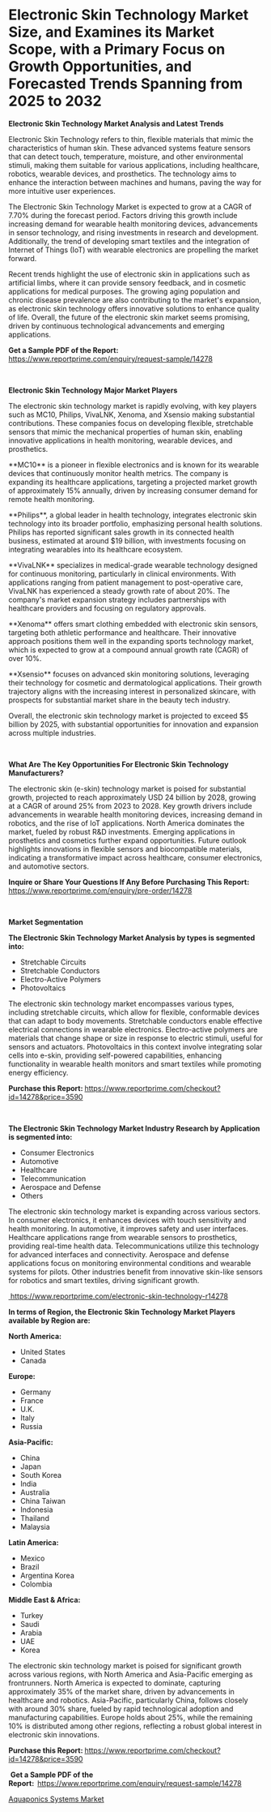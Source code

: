 <p><h1>Electronic Skin Technology Market Size, and Examines its Market Scope, with a Primary Focus on Growth Opportunities, and Forecasted Trends Spanning from 2025 to 2032</h1></p><p><strong>Electronic Skin Technology Market Analysis and Latest Trends</strong></p>
<p><p>Electronic Skin Technology refers to thin, flexible materials that mimic the characteristics of human skin. These advanced systems feature sensors that can detect touch, temperature, moisture, and other environmental stimuli, making them suitable for various applications, including healthcare, robotics, wearable devices, and prosthetics. The technology aims to enhance the interaction between machines and humans, paving the way for more intuitive user experiences.</p><p>The Electronic Skin Technology Market is expected to grow at a CAGR of 7.70% during the forecast period. Factors driving this growth include increasing demand for wearable health monitoring devices, advancements in sensor technology, and rising investments in research and development. Additionally, the trend of developing smart textiles and the integration of Internet of Things (IoT) with wearable electronics are propelling the market forward.</p><p>Recent trends highlight the use of electronic skin in applications such as artificial limbs, where it can provide sensory feedback, and in cosmetic applications for medical purposes. The growing aging population and chronic disease prevalence are also contributing to the market's expansion, as electronic skin technology offers innovative solutions to enhance quality of life. Overall, the future of the electronic skin market seems promising, driven by continuous technological advancements and emerging applications.</p></p>
<p><strong>Get a Sample PDF of the Report:&nbsp;</strong> <a href="https://www.reportprime.com/enquiry/request-sample/14278?utm_campaign=3279&utm_medium=2&utm_source=Github&utm_content=ia&utm_term=20032025&utm_id=electronic-skin-technology">https://www.reportprime.com/enquiry/request-sample/14278</a></p>
<p>&nbsp;</p>
<p><strong>Electronic Skin Technology Major Market Players</strong></p>
<p><p>The electronic skin technology market is rapidly evolving, with key players such as MC10, Philips, VivaLNK, Xenoma, and Xsensio making substantial contributions. These companies focus on developing flexible, stretchable sensors that mimic the mechanical properties of human skin, enabling innovative applications in health monitoring, wearable devices, and prosthetics.</p><p>**MC10** is a pioneer in flexible electronics and is known for its wearable devices that continuously monitor health metrics. The company is expanding its healthcare applications, targeting a projected market growth of approximately 15% annually, driven by increasing consumer demand for remote health monitoring. </p><p>**Philips**, a global leader in health technology, integrates electronic skin technology into its broader portfolio, emphasizing personal health solutions. Philips has reported significant sales growth in its connected health business, estimated at around $19 billion, with investments focusing on integrating wearables into its healthcare ecosystem.</p><p>**VivaLNK** specializes in medical-grade wearable technology designed for continuous monitoring, particularly in clinical environments. With applications ranging from patient management to post-operative care, VivaLNK has experienced a steady growth rate of about 20%. The company's market expansion strategy includes partnerships with healthcare providers and focusing on regulatory approvals.</p><p>**Xenoma** offers smart clothing embedded with electronic skin sensors, targeting both athletic performance and healthcare. Their innovative approach positions them well in the expanding sports technology market, which is expected to grow at a compound annual growth rate (CAGR) of over 10%.</p><p>**Xsensio** focuses on advanced skin monitoring solutions, leveraging their technology for cosmetic and dermatological applications. Their growth trajectory aligns with the increasing interest in personalized skincare, with prospects for substantial market share in the beauty tech industry.</p><p>Overall, the electronic skin technology market is projected to exceed $5 billion by 2025, with substantial opportunities for innovation and expansion across multiple industries.</p></p>
<p>&nbsp;</p>
<p><strong>What Are The Key Opportunities For Electronic Skin Technology Manufacturers?</strong></p>
<p><p>The electronic skin (e-skin) technology market is poised for substantial growth, projected to reach approximately USD 24 billion by 2028, growing at a CAGR of around 25% from 2023 to 2028. Key growth drivers include advancements in wearable health monitoring devices, increasing demand in robotics, and the rise of IoT applications. North America dominates the market, fueled by robust R&D investments. Emerging applications in prosthetics and cosmetics further expand opportunities. Future outlook highlights innovations in flexible sensors and biocompatible materials, indicating a transformative impact across healthcare, consumer electronics, and automotive sectors.</p></p>
<p><strong>Inquire or Share Your Questions If Any Before Purchasing This Report:</strong> <a href="https://www.reportprime.com/enquiry/pre-order/14278?utm_campaign=3279&utm_medium=2&utm_source=Github&utm_content=ia&utm_term=20032025&utm_id=electronic-skin-technology">https://www.reportprime.com/enquiry/pre-order/14278</a></p>
<p>&nbsp;</p>
<p><strong>Market Segmentation</strong></p>
<p><strong>The Electronic Skin Technology Market Analysis by types is segmented into:</strong></p>
<p><ul><li>Stretchable Circuits</li><li>Stretchable Conductors</li><li>Electro-Active Polymers</li><li>Photovoltaics</li></ul></p>
<p><p>The electronic skin technology market encompasses various types, including stretchable circuits, which allow for flexible, conformable devices that can adapt to body movements. Stretchable conductors enable effective electrical connections in wearable electronics. Electro-active polymers are materials that change shape or size in response to electric stimuli, useful for sensors and actuators. Photovoltaics in this context involve integrating solar cells into e-skin, providing self-powered capabilities, enhancing functionality in wearable health monitors and smart textiles while promoting energy efficiency.</p></p>
<p><strong>Purchase this Report:&nbsp;</strong><a href="https://www.reportprime.com/checkout?id=14278&price=3590&utm_campaign=3279&utm_medium=2&utm_source=Github&utm_content=ia&utm_term=20032025&utm_id=electronic-skin-technology">https://www.reportprime.com/checkout?id=14278&price=3590</a></p>
<p>&nbsp;</p>
<p><strong>The Electronic Skin Technology Market Industry Research by Application is segmented into:</strong></p>
<p><ul><li>Consumer Electronics</li><li>Automotive</li><li>Healthcare</li><li>Telecommunication</li><li>Aerospace and Defense</li><li>Others</li></ul></p>
<p><p>The electronic skin technology market is expanding across various sectors. In consumer electronics, it enhances devices with touch sensitivity and health monitoring. In automotive, it improves safety and user interfaces. Healthcare applications range from wearable sensors to prosthetics, providing real-time health data. Telecommunications utilize this technology for advanced interfaces and connectivity. Aerospace and defense applications focus on monitoring environmental conditions and wearable systems for pilots. Other industries benefit from innovative skin-like sensors for robotics and smart textiles, driving significant growth.</p></p>
<p><a href="https://www.reportprime.com/electronic-skin-technology-r14278?utm_campaign=3279&utm_medium=2&utm_source=Github&utm_content=ia&utm_term=20032025&utm_id=electronic-skin-technology">&nbsp;https://www.reportprime.com/electronic-skin-technology-r14278</a></p>
<p><strong>In terms of Region, the Electronic Skin Technology Market Players available by Region are:</strong></p>
<p>
    <p> <strong> North America: </strong>
        <ul>
            <li>United States</li>
            <li>Canada</li>
        </ul>
        </p> 
    <p> <strong> Europe: </strong>
        <ul>
            <li>Germany</li>
            <li>France</li>
            <li>U.K.</li>
            <li>Italy</li>
            <li>Russia</li>
        </ul>
        </p> 
    <p> <strong> Asia-Pacific: </strong>
        <ul>
            <li>China</li>
            <li>Japan</li>
            <li>South Korea</li>
            <li>India</li>
            <li>Australia</li>
            <li>China Taiwan</li>
            <li>Indonesia</li>
            <li>Thailand</li>
            <li>Malaysia</li>
        </ul>
        </p> 
    <p> <strong> Latin America: </strong>
        <ul>
            <li>Mexico</li>
            <li>Brazil</li>
            <li>Argentina Korea</li>
            <li>Colombia</li>
        </ul>
        </p> 
    <p> <strong> Middle East & Africa: </strong>
        <ul>
            <li>Turkey</li>
            <li>Saudi</li>
            <li>Arabia</li>
            <li>UAE</li>
            <li>Korea</li>
        </ul>
    </p>
    </p>
<p><p>The electronic skin technology market is poised for significant growth across various regions, with North America and Asia-Pacific emerging as frontrunners. North America is expected to dominate, capturing approximately 35% of the market share, driven by advancements in healthcare and robotics. Asia-Pacific, particularly China, follows closely with around 30% share, fueled by rapid technological adoption and manufacturing capabilities. Europe holds about 25%, while the remaining 10% is distributed among other regions, reflecting a robust global interest in electronic skin innovations.</p></p>
<p><strong>Purchase this Report: </strong><a href="https://www.reportprime.com/checkout?id=14278&price=3590&utm_campaign=3279&utm_medium=2&utm_source=Github&utm_content=ia&utm_term=20032025&utm_id=electronic-skin-technology">https://www.reportprime.com/checkout?id=14278&price=3590</a></p>
<p>&nbsp;<strong>Get a Sample PDF of the Report:&nbsp;&nbsp;</strong><a href="https://www.reportprime.com/enquiry/request-sample/14278?utm_campaign=3279&utm_medium=2&utm_source=Github&utm_content=ia&utm_term=20032025&utm_id=electronic-skin-technology">https://www.reportprime.com/enquiry/request-sample/14278</a></p>
<p><strong></strong></p>
<p><p><a href="https://github.com/muhjanaidu/Market-Research-Report-List-1/blob/main/aquaponics-systems-market.md?utm_campaign=3279&utm_medium=2&utm_source=Github&utm_content=ia&utm_term=20032025&utm_id=electronic-skin-technology">Aquaponics Systems Market</a></p></p>